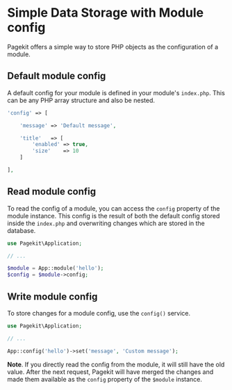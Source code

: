 # Simple Data Storage with Module config

<p class="uk-article-lead">Pagekit offers a simple way to store PHP objects as the configuration of a module.</p>

## Default module config

A default config for your module is defined in your module's `index.php`. This can be any PHP array structure and also be nested.

```php
'config' => [

    'message' => 'Default message',

    'title'   => [
        'enabled' => true,
        'size'    => 10
    ]

],
```

## Read module config

To read the config of a module, you can access the `config` property of the module instance. This config is the result of both the default config stored inside the `index.php` and overwriting changes which are stored in the database.

```php
use Pagekit\Application;

// ...

$module = App::module('hello');
$config = $module->config;
```

## Write module config

To store changes for a module config, use the `config()` service.

```php
use Pagekit\Application;

// ...

App::config('hello')->set('message', 'Custom message');
```

**Note**. If you directly read the config from the module, it will still have the old value. After the next request, Pagekit will have merged the changes and made them available as the `config` property of the `$module` instance.
